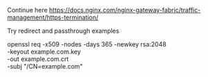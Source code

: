 Continue here https://docs.nginx.com/nginx-gateway-fabric/traffic-management/https-termination/

Try redirect and passthrough examples

openssl req -x509 -nodes -days 365 -newkey rsa:2048 \
  -keyout example.com.key \
  -out example.com.crt \
  -subj "/CN=example.com"